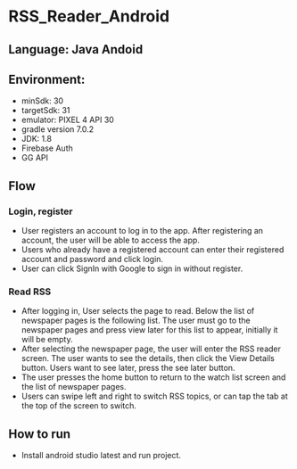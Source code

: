 # RSS_Reader_Android

## Language: Java Andoid

## Environment: 
- minSdk: 30
- targetSdk: 31
- emulator: PIXEL 4 API 30
- gradle version 7.0.2
- JDK: 1.8
- Firebase Auth
- GG API

## Flow
### Login, register
- User registers an account to log in to the app. After registering an account, the user will be able to access the app.
- Users who already have a registered account can enter their registered account and password and click login.
- User can click SignIn with Google to sign in without register.

### Read RSS
- After logging in, User selects the page to read. Below the list of newspaper pages is the following list. The user must go to the newspaper pages and press view later for this list to appear, initially it will be empty.
- After selecting the newspaper page, the user will enter the RSS reader screen. The user wants to see the details, then click the View Details button. Users want to see later, press the see later button.
- The user presses the home button to return to the watch list screen and the list of newspaper pages.
- Users can swipe left and right to switch RSS topics, or can tap the tab at the top of the screen to switch.

## How to run
- Install android studio latest and run project.
